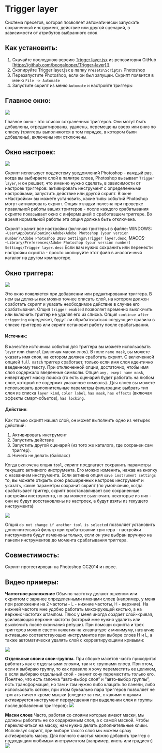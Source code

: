 # Trigger layer

Cистема пресетов, которая позволяет автоматически запускать сохраненный инструмент, действие или другой сценарий, в зависимости от атрибутов выбранного слоя.

## Как установить:

1. Скачайте последнюю версию [Trigger layer.jsx](Trigger%20layer.jsx) из репозитория GitHub [https://github.com/boogalooper/Trigger-layer]() 
2. Скопируйте Trigger layer.jsx в папку `Presets\Scripts\` Photoshop
3. Перезапустите Photoshop, если он был запущен. Скрипт появится в меню `File -> Automate`
4. Запустите скрипт из меню `Automate` и настройте триггеры

## Главное окно:

![](assets/20220321_082945_2022-03-21_08-22-09.png)

Главное окно - это список сохраненных триггеров. Они могут быть добавлены, отредактированы, удалены, перемещены вверх или вниз по списку (триггеры выполняются в том порядке, в котором были добавлены), включены или отключены.

## Окно настроек:

![](assets/20220321_083542_2022-03-21_08-22-34.png)

Скрипт использует подсистему уведомлений Photoshop - каждый раз, когда вы выбираете слой в палитре слоев, Photoshop вызывает `Trigger layer`, и он решает, что именно нужно сделать, в зависимости от настроек триггеров: активировать инструмент с определенными настройками, запустить действие или другой скрипт. В окне «Настройки» вы можете установить, какие типы событий Photoshop могут активировать скрипт. Опция отладки полезна при проверке правильной работы ваших триггеров - после каждого срабатывания скрипте показывает окно с информацией о сработавшем триггере. Во время нормальной работы эта опция должна быть отключена.

Скрипт хранит все настройки (включая триггеры) в файле:
WINDOWS: `~User\AppData\Roaming\Adobe\Adobe Photoshop (your version number)\Adobe Photoshop 2020 Settings\Trigger layer.desc`,
MACOS: `~Library/Preferences/Adobe Photoshop (your version number) Settings/Trigger layer.desc`
Если вам нужно сохранить или перенести настройки скрипта - просто скопируйте этот файл в аналогичный каталог на другом компьютере.

## Окно триггера:

![](assets/20220321_084041_2022-03-21_08-23-47.png)

Это окно появляется при добавлении или редактировании триггера. В нем вы должны как можно точнее описать слой, на котором должен сработать скрипт и указать необходимое действие в случае его срабатывания. Опция `trigger enabled` позволяет временно выключить или включить триггер не удаляя его из списка. Опция `continue after triggering` определяет, будут ли обрабатываться следующие правила в списке триггеров или скрипт остановит работу после срабатывания.

#### Источник:

В качестве источника события для триггера вы можете использовать `layer` или `channel` (включая маски слоя).
В поле `name mask`, вы можете указать имя слоя, на котором должен сработать скрипт. С включенной опцией `full match` триггер сработает, только если имя слоя идентично введенному тексту. При отключенной опции, достаточно, чтобы имя слоя содержало введенные символы. Опция `any, exept name mask`, инвертирует маску поиска (то есть сценарий будет работать на любом слое, который не содержит указанные символы).
Для слоев вы можете использовать дополнительные параметры фильтрации: выбрать тип слоя из списка `layer kind`, `color label`, `has mask`, `has effects` (включая эффекты смарт-объетов), `has locking`.

#### Действие:

Как только скрипт нашел слой, он может выполнить одно из четырех действий:

1. Активировать инструмент
2. Запустить действие
3. Запустить другой сценарий (из того же каталога, где сохранен сам триггер).
4. Ничего не делать (байпасс)

Когда включена опция `tool`, скрипт предлагает сохранить параметры текущего активного инструмента. Его можно изменить, нажав на кнопку с названием инструмента.
Если активна опция `save instrument settings` то, вы можете открыть окно расширенных настроек инструмент и указать, какие параметры сохранит скрипт (по умолчанию, когда срабатывает триггер, скрипт восстанавливает все сохраненные настройки инструмента, но вы можете выключить некоторые из них - они не будут восстановлены из настроек, а будут взяты из текущего инструмента)

![](assets/20220321_091717_2022-03-21_08-24-32.png)

Опция `do not change if another tool is selected` позволяет установить дополнительный фильтр при срабатывании триггера - настройки инструмента будут изменены только, если он уже выбран вручную на панели инструментов до момента срабатывания триггера.

## Совместимость:

Скрипт протестирован на Photoshop CC2014 и новее.

## Видео примеры:

**Частотное разложение** Обычно частотку делают эшкеном или скриптом с заранее определенными именами слоев (например, у меня при разложении на 2 частоты - L - нижние частоты, H - верхние). На нижней частоте мне удобно работать миксирующей кистью, а на верхних частотах штампом. Плюс у меня иногда создает слой-кривая, усиливающая верхние частоты (который мне нужно удалить или выключить после окончания ретуши). При помощи скрипта и трех триггеров можно свести нажатия на клавиатуре к минимуму, назначив активацию соответствующих инструментов при выборе слоев H и L, а также автоматически удалять слой с корректирующими кривыми:

[![](https://img.youtube.com/vi/tZiyEpcpm4c/0.jpg)](https://www.youtube.com/watch?v=tZiyEpcpm4c)

**Отдельные слои и слои-группы.** При сборке макетов часто приходится работать как с отдельными слоями, так и с группами слоев. При этом, если я выбираю группу, то как правило я хочу переместить ее целиком, а если выбираю отдельный слой - значит хочу переместить только его. Понятно, что есть галочка “авто-выбор слоя” и “авто-выбор группы”, есть трансформация, но там и там нужно либо клацать по панели, либо использовать хоткеи, при этом буквально пара триггеров позволяет не трогать ничего кроме мышки (следите за тем, с какими опциями активируется инструмент перемещения при выделении слоя и группы после добавления триггеров):
[![](https://img.youtube.com/vi/yuYct1ioOfY/0.jpg)](https://www.youtube.com/watch?v=yuYct1ioOfY)

**Маски слоев** Часто, работая со слоями которые имеют маски, мы должны работать не со содержимым слоя, а с самой маской. Чтобы переключиться на маску, нам нужно делать дополнительные клики. Используя скрипт, при выборе такого слоя мы можем сразу активировать маску. Для полного счастья можно добавить триггер с подходящим любимым инструментом (например, кисть или градиент)
[![](https://img.youtube.com/vi/8omukur07LE/0.jpg)](https://www.youtube.com/watch?v=8omukur07LE)

